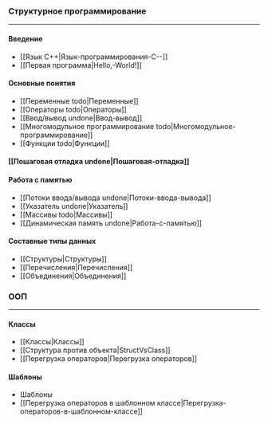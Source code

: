 ### Структурное программирование
***
#### Введение
* [[Язык С++|Язык-программирования-С--]]
* [[Первая программа|Hello,-World!]]
#### Основные понятия
* [[Переменные todo|Переменные]]
* [[Операторы todo|Операторы]]
* [[Ввод/вывод undone|Ввод-вывод]]
* [[Многомодульное программирование todo|Многомодульное-программирование]]
* [[Функции todo|Функции]]
#### [[Пошаговая отладка undone|Пошаговая-отладка]]
#### Работа с памятью
* [[Потоки ввода/вывода undone|Потоки-ввода-вывода]]
* [[Указатель undone|Указатель]]
* [[Массивы todo|Массивы]]
* [[Динамическая память undone|Работа-с-памятью]]
#### Составные типы данных
* [[Структуры|Структуры]]
* [[Перечисления|Перечисления]]
* [[Объединения|Объединения]]
### ООП
***
#### Классы
* [[Классы|Классы]]
* [[Структура против объекта|StructVsClass]]
* [[Перегрузка операторов|Перегрузка операторов]]
#### Шаблоны
* Шаблоны
* [[Перегрузка операторов в шаблонном классе|Перегрузка-операторов-в-шаблонном-классе]]
